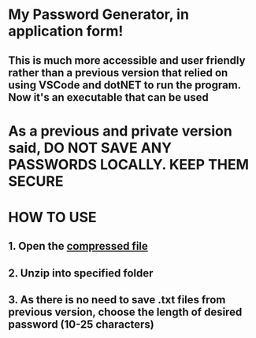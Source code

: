 # My Password Generator, in application form!

## This is much more accessible and user friendly rather than a previous version that relied on using VSCode and dotNET to run the program. Now it's an executable that can be used


# As a previous and private version said, DO NOT SAVE ANY PASSWORDS LOCALLY. KEEP THEM SECURE


# HOW TO USE

## 1. Open the [compressed file](https://github.com/NovaFlash321/PasswordGeneratorApplication/blob/master/Password%20Generator/bin/Release/PasswordGen.zip) 

## 2. Unzip into specified folder

## 3. As there is no need to save .txt files from previous version, choose the length of desired password (10-25 characters)
